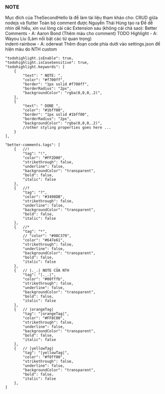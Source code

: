 

### NOTE
Mục đích của TheSecondHello là để làm tài liệu tham khảo cho: CRUD giữa nodejs và flutter
Toàn bộ comment được Nguyễn Thái Hùng tạo ra
Để dễ nhìn dễ hiểu, xin vui lòng cài các Extension sau (không cài chả sao):
    Better Comments - A: Aaron Bond   (Thêm màu cho comment)
    TODO Highlight - A: Wayou Liu   (Làm nổi bật các từ quan trọng)    
    indent-rainbow - A: oderwat 
Thêm đoạn code phía dưới vào settings.json để hiện màu do NTH custom


    "todohighlight.isEnable": true,
    "todohighlight.isCaseSensitive": true,
    "todohighlight.keywords": [
        {
            "text": " NOTE: ",
            "color": "#f700ff",
            "border": "1px solid #f700ff",
            "borderRadius": "2px",
            "backgroundColor": "rgba(0,0,0,.2)",
        },
        {
            "text": " DONE ",
            "color": "#1bff00",
            "border": "1px solid #1bff00",
            "borderRadius": "2px",
            "backgroundColor": "rgba(0,0,0,.2)",
            //other styling properties goes here ... 
        }
    ],

    "better-comments.tags": [
        {   //! 
            "tag": "!",
            "color": "#FF2D00",
            "strikethrough": false,
            "underline": false,
            "backgroundColor": "transparent",
            "bold": false,
            "italic": false
        },
        {   //?
            "tag": "?",
            "color": "#3498DB",
            "strikethrough": false,
            "underline": false,
            "backgroundColor": "transparent",
            "bold": false,
            "italic": false
        },
        {   //*
            "tag": "*",
            // "color": "#98C379",
            "color": "#647e61",
            "strikethrough": false,
            "underline": false,
            "backgroundColor": "transparent",
            "bold": false,
            "italic": false
        },
        {   // |._.| NOTE CỦA NTH 
            "tag": "|._.|",
            "color": "#00fffb",
            "strikethrough": false,
            "underline": false,
            "backgroundColor": "transparent",
            "bold": false,
            "italic": false
        },
        {   // |orangeTag|
            "tag": "|orangeTag|",
            "color": "#FF8C00",
            "strikethrough": false,
            "underline": false,
            "backgroundColor": "transparent",
            "bold": false,
            "italic": false
        },
        {   // |yellowTag| 
            "tag": "|yellowTag|",
            "color": "#f0ff00",
            "strikethrough": false,
            "underline": false,
            "backgroundColor": "transparent",
            "bold": false,
            "italic": false
        },
    ]
